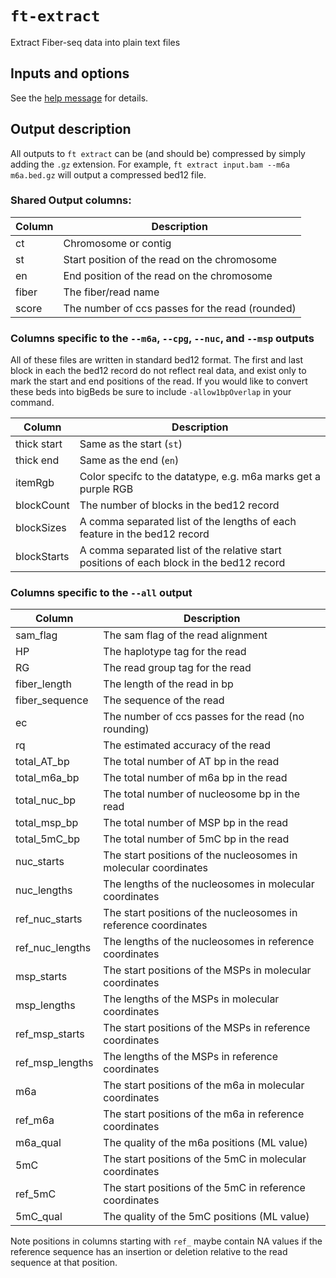 # `ft-extract`

Extract Fiber-seq data into plain text files

## Inputs and options

See the [help message](./ft-extract-help.md) for details.

## Output description

All outputs to `ft extract` can be (and should be) compressed by simply adding the `.gz` extension.
For example, `ft extract input.bam --m6a m6a.bed.gz` will output a compressed bed12 file.

### Shared Output columns:

| Column | Description                                     |
| ------ | ----------------------------------------------- |
| ct     | Chromosome or contig                            |
| st     | Start position of the read on the chromosome    |
| en     | End position of the read on the chromosome      |
| fiber  | The fiber/read name                             |
| score  | The number of ccs passes for the read (rounded) |

### Columns specific to the `--m6a`, `--cpg`, `--nuc`, and `--msp` outputs

All of these files are written in standard bed12 format. The first and last block in each the bed12 record do not reflect real data, and exist only to mark the start and end positions of the read. If you would like to convert these beds into bigBeds be sure to include `-allow1bpOverlap` in your command.

| Column      | Description                                                                              |
| ----------- | ---------------------------------------------------------------------------------------- |
| thick start | Same as the start (`st`)                                                                 |
| thick end   | Same as the end (`en`)                                                                   |
| itemRgb     | Color specifc to the datatype, e.g. m6a marks get a purple RGB                           |
| blockCount  | The number of blocks in the bed12 record                                                 |
| blockSizes  | A comma separated list of the lengths of each feature in the bed12 record                |
| blockStarts | A comma separated list of the relative start positions of each block in the bed12 record |

### Columns specific to the `--all` output

| Column          | Description                                                     |
| --------------- | --------------------------------------------------------------- |
| sam_flag        | The sam flag of the read alignment                              |
| HP              | The haplotype tag for the read                                  |
| RG              | The read group tag for the read                                 |
| fiber_length    | The length of the read in bp                                    |
| fiber_sequence  | The sequence of the read                                        |
| ec              | The number of ccs passes for the read (no rounding)             |
| rq              | The estimated accuracy of the read                              |
| total_AT_bp     | The total number of AT bp in the read                           |
| total_m6a_bp    | The total number of m6a bp in the read                          |
| total_nuc_bp    | The total number of nucleosome bp in the read                   |
| total_msp_bp    | The total number of MSP bp in the read                          |
| total_5mC_bp    | The total number of 5mC bp in the read                          |
| nuc_starts      | The start positions of the nucleosomes in molecular coordinates |
| nuc_lengths     | The lengths of the nucleosomes in molecular coordinates         |
| ref_nuc_starts  | The start positions of the nucleosomes in reference coordinates |
| ref_nuc_lengths | The lengths of the nucleosomes in reference coordinates         |
| msp_starts      | The start positions of the MSPs in molecular coordinates        |
| msp_lengths     | The lengths of the MSPs in molecular coordinates                |
| ref_msp_starts  | The start positions of the MSPs in reference coordinates        |
| ref_msp_lengths | The lengths of the MSPs in reference coordinates                |
| m6a             | The start positions of the m6a in molecular coordinates         |
| ref_m6a         | The start positions of the m6a in reference coordinates         |
| m6a_qual        | The quality of the m6a positions (ML value)                     |
| 5mC             | The start positions of the 5mC in molecular coordinates         |
| ref_5mC         | The start positions of the 5mC in reference coordinates         |
| 5mC_qual        | The quality of the 5mC positions (ML value)                     |

Note positions in columns starting with `ref_` maybe contain NA values if the reference sequence has an insertion or deletion relative to the read sequence at that position.
